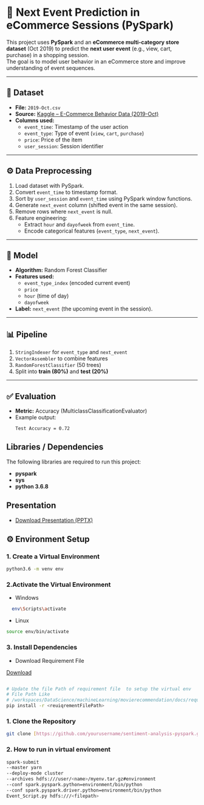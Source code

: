 # 🛒 Next Event Prediction in eCommerce Sessions (PySpark)

This project uses **PySpark** and an **eCommerce multi-category store dataset** (Oct 2019) to predict the **next user event** (e.g., view, cart, purchase) in a shopping session.  
The goal is to model user behavior in an eCommerce store and improve understanding of event sequences.

---

## 📂 Dataset
- **File:** `2019-Oct.csv`  
- **Source:** [Kaggle – E-Commerce Behavior Data (2019-Oct)](https://www.kaggle.com/datasets/mkechinov/ecommerce-behavior-data-from-multi-category-store) 
- **Columns used:**
  - `event_time`: Timestamp of the user action  
  - `event_type`: Type of event (`view`, `cart`, `purchase`)  
  - `price`: Price of the item  
  - `user_session`: Session identifier  

---

## ⚙️ Data Preprocessing
1. Load dataset with PySpark.  
2. Convert `event_time` to timestamp format.  
3. Sort by `user_session` and `event_time` using PySpark window functions.  
4. Generate `next_event` column (shifted event in the same session).  
5. Remove rows where `next_event` is null.  
6. Feature engineering:  
   - Extract `hour` and `dayofweek` from `event_time`.  
   - Encode categorical features (`event_type`, `next_event`).  

---

## 🧠 Model
- **Algorithm:** Random Forest Classifier  
- **Features used:**
  - `event_type_index` (encoded current event)  
  - `price`  
  - `hour` (time of day)  
  - `dayofweek`  
- **Label:** `next_event` (the upcoming event in the session).  

---

## 📊 Pipeline
1. `StringIndexer` for `event_type` and `next_event`  
2. `VectorAssembler` to combine features  
3. `RandomForestClassifier` (50 trees)  
4. Split into **train (80%)** and **test (20%)**  

---

## ✅ Evaluation
- **Metric:** Accuracy (MulticlassClassificationEvaluator)  
- Example output:  
  ```text
  Test Accuracy = 0.72
## Libraries / Dependencies

The following libraries are required to run this project:

- **pyspark** 
- **sys**
- **python 3.6.8**


## Presentation 
- [Download Presentation (PPTX)](data/Next-Event-Prediction-in-eCommerce-Sessions-using-PySpark.pptx)
## ⚙️ Environment Setup

### 1. Create a Virtual Environment

```bash
python3.6 -m venv env
```

### 2.Activate the Virtual Environment
- Windows
```bash
  env\Scripts\activate
```
- Linux
```bash
source env/bin/activate
```
### 3. Install Dependencies
- Download Requirement File

[Download](https://github.com/Faizi0952112/DataScience-Projects/blob/main/machineLearning/NextEventPrediction/data/) 


```bash

# Update the file Path of requirement file  to setup the virtual env
# File Path Like
# /workspaces/DataScience/machineLearning/movierecommendation/docs/requirements.txt
pip install -r <reuiqrementFilePath>

```
### 1. Clone the Repository

```bash
git clone [https://github.com/yourusername/sentiment-analysis-pyspark.git](https://github.com/Faizi0952112/DataScience-Projects.git)
```
### 2. How to run in virtual enviroment
```bash
spark-submit
--master yarn
--deploy-mode cluster  
--archives hdfs:///user/<name>/myenv.tar.gz#environment
--conf spark.pyspark.python=environment/bin/python
--conf spark.pyspark.driver.python=environment/bin/python
Event_Script.py hdfs:///<filepath>

